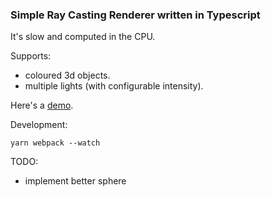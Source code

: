 ### Simple Ray Casting Renderer written in Typescript

It's slow and computed in the CPU.

Supports:
- coloured 3d objects.
- multiple lights (with configurable intensity).

Here's a [demo](https://vitormanfredini.github.io/raycastingjs/).

Development:

`yarn webpack --watch`

TODO:
- implement better sphere
